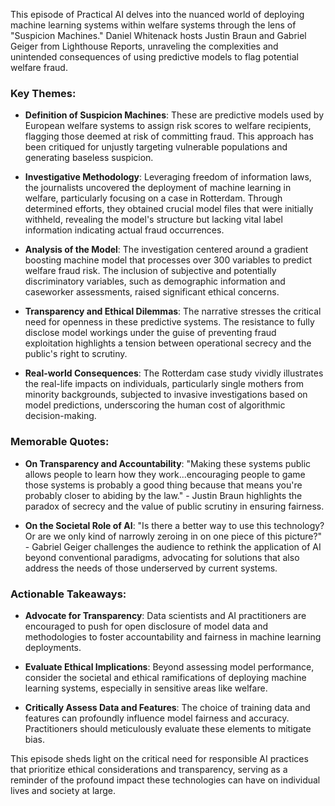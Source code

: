 This episode of Practical AI delves into the nuanced world of deploying machine learning systems within welfare systems through the lens of "Suspicion Machines." Daniel Whitenack hosts Justin Braun and Gabriel Geiger from Lighthouse Reports, unraveling the complexities and unintended consequences of using predictive models to flag potential welfare fraud.

### Key Themes:

- **Definition of Suspicion Machines**: These are predictive models used by European welfare systems to assign risk scores to welfare recipients, flagging those deemed at risk of committing fraud. This approach has been critiqued for unjustly targeting vulnerable populations and generating baseless suspicion.

- **Investigative Methodology**: Leveraging freedom of information laws, the journalists uncovered the deployment of machine learning in welfare, particularly focusing on a case in Rotterdam. Through determined efforts, they obtained crucial model files that were initially withheld, revealing the model's structure but lacking vital label information indicating actual fraud occurrences.

- **Analysis of the Model**: The investigation centered around a gradient boosting machine model that processes over 300 variables to predict welfare fraud risk. The inclusion of subjective and potentially discriminatory variables, such as demographic information and caseworker assessments, raised significant ethical concerns.

- **Transparency and Ethical Dilemmas**: The narrative stresses the critical need for openness in these predictive systems. The resistance to fully disclose model workings under the guise of preventing fraud exploitation highlights a tension between operational secrecy and the public's right to scrutiny.

- **Real-world Consequences**: The Rotterdam case study vividly illustrates the real-life impacts on individuals, particularly single mothers from minority backgrounds, subjected to invasive investigations based on model predictions, underscoring the human cost of algorithmic decision-making.

### Memorable Quotes:

- **On Transparency and Accountability**: "Making these systems public allows people to learn how they work...encouraging people to game those systems is probably a good thing because that means you're probably closer to abiding by the law." - Justin Braun highlights the paradox of secrecy and the value of public scrutiny in ensuring fairness.

- **On the Societal Role of AI**: "Is there a better way to use this technology? Or are we only kind of narrowly zeroing in on one piece of this picture?" - Gabriel Geiger challenges the audience to rethink the application of AI beyond conventional paradigms, advocating for solutions that also address the needs of those underserved by current systems.

### Actionable Takeaways:

- **Advocate for Transparency**: Data scientists and AI practitioners are encouraged to push for open disclosure of model data and methodologies to foster accountability and fairness in machine learning deployments.
  
- **Evaluate Ethical Implications**: Beyond assessing model performance, consider the societal and ethical ramifications of deploying machine learning systems, especially in sensitive areas like welfare.

- **Critically Assess Data and Features**: The choice of training data and features can profoundly influence model fairness and accuracy. Practitioners should meticulously evaluate these elements to mitigate bias.

This episode sheds light on the critical need for responsible AI practices that prioritize ethical considerations and transparency, serving as a reminder of the profound impact these technologies can have on individual lives and society at large.
